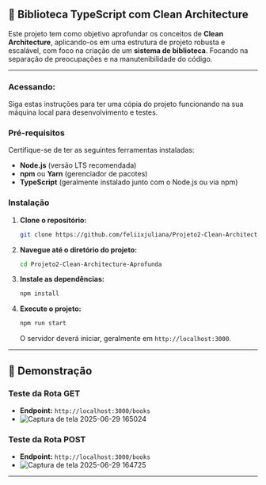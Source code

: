 ## 🚀 Biblioteca TypeScript com Clean Architecture

Este projeto tem como objetivo aprofundar os conceitos de **Clean Architecture**, aplicando-os em uma estrutura de projeto robusta e escalável, com foco na criação de um **sistema de biblioteca**. Focando na separação de preocupações e na manutenibilidade do código.

-----

### Acessando: 

Siga estas instruções para ter uma cópia do projeto funcionando na sua máquina local para desenvolvimento e testes.

### Pré-requisitos

Certifique-se de ter as seguintes ferramentas instaladas:

  * **Node.js** (versão LTS recomendada)
  * **npm** ou **Yarn** (gerenciador de pacotes)
  * **TypeScript** (geralmente instalado junto com o Node.js ou via npm)

### Instalação

1.  **Clone o repositório:**
    ```bash
    git clone https://github.com/feliixjuliana/Projeto2-Clean-Architecture-Aprofunda.git
    ```
2.  **Navegue até o diretório do projeto:**
    ```bash
    cd Projeto2-Clean-Architecture-Aprofunda
    ```
3.  **Instale as dependências:**
    ```bash
    npm install
    ```
4.  **Execute o projeto:**
    ```bash
    npm run start
    ```
    O servidor deverá iniciar, geralmente em `http://localhost:3000`.

-----

## 📸 Demonstração

### Teste da Rota GET

  * **Endpoint:** `http://localhost:3000/books`
  * ![Captura de tela 2025-06-29 165024](https://github.com/user-attachments/assets/ba989a26-bb40-4b2d-b1a9-24a32ca8116a)



### Teste da Rota POST

  * **Endpoint:** `http://localhost:3000/books`
  * ![Captura de tela 2025-06-29 164725](https://github.com/user-attachments/assets/5a9c4edf-4cfb-4a00-93fc-c7fe87136bdc)

-----

